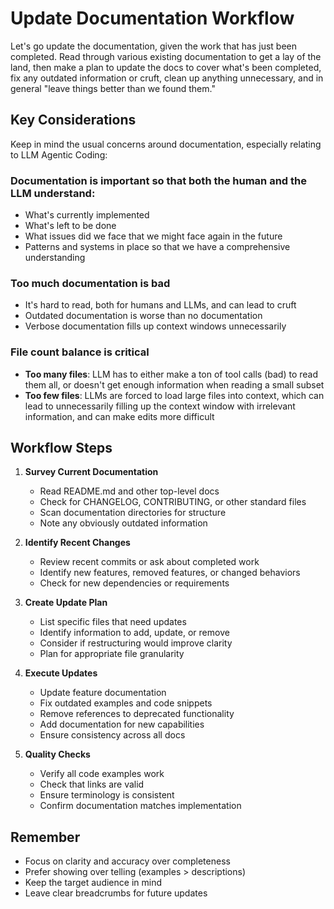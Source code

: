 <!-- id:update_docs emoji:📚 type:workflow tags:documentation,maintenance -->

# Update Documentation Workflow

Let's go update the documentation, given the work that has just been completed. Read through various existing documentation to get a lay of the land, then make a plan to update the docs to cover what's been completed, fix any outdated information or cruft, clean up anything unnecessary, and in general "leave things better than we found them."

## Key Considerations

Keep in mind the usual concerns around documentation, especially relating to LLM Agentic Coding:

### Documentation is important so that both the human and the LLM understand:
- What's currently implemented
- What's left to be done
- What issues did we face that we might face again in the future
- Patterns and systems in place so that we have a comprehensive understanding

### Too much documentation is bad
- It's hard to read, both for humans and LLMs, and can lead to cruft
- Outdated documentation is worse than no documentation
- Verbose documentation fills up context windows unnecessarily

### File count balance is critical
- **Too many files**: LLM has to either make a ton of tool calls (bad) to read them all, or doesn't get enough information when reading a small subset
- **Too few files**: LLMs are forced to load large files into context, which can lead to unnecessarily filling up the context window with irrelevant information, and can make edits more difficult

## Workflow Steps

1. **Survey Current Documentation**
   - Read README.md and other top-level docs
   - Check for CHANGELOG, CONTRIBUTING, or other standard files
   - Scan documentation directories for structure
   - Note any obviously outdated information

2. **Identify Recent Changes**
   - Review recent commits or ask about completed work
   - Identify new features, removed features, or changed behaviors
   - Check for new dependencies or requirements

3. **Create Update Plan**
   - List specific files that need updates
   - Identify information to add, update, or remove
   - Consider if restructuring would improve clarity
   - Plan for appropriate file granularity

4. **Execute Updates**
   - Update feature documentation
   - Fix outdated examples and code snippets
   - Remove references to deprecated functionality
   - Add documentation for new capabilities
   - Ensure consistency across all docs

5. **Quality Checks**
   - Verify all code examples work
   - Check that links are valid
   - Ensure terminology is consistent
   - Confirm documentation matches implementation

## Remember

- Focus on clarity and accuracy over completeness
- Prefer showing over telling (examples > descriptions)
- Keep the target audience in mind
- Leave clear breadcrumbs for future updates